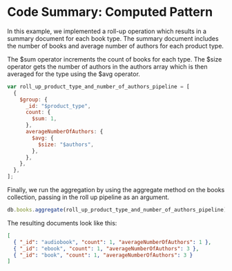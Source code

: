 # Code Summary: Computed Pattern

In this example, we implemented a roll-up operation which results in a summary document for each book type. The summary document includes the number of books and average number of authors for each product type.

The $sum operator increments the count of books for each type. The $size operator gets the number of authors in the authors array which is then averaged for the type using the $avg operator.

```js
var roll_up_product_type_and_number_of_authors_pipeline = [
  {
    $group: {
      _id: "$product_type",
      count: {
        $sum: 1,
      },
      averageNumberOfAuthors: {
        $avg: {
          $size: "$authors",
        },
      },
    },
  },
];
```

Finally, we run the aggregation by using the aggregate method on the books collection, passing in the roll up pipeline as an argument.

```js
db.books.aggregate(roll_up_product_type_and_number_of_authors_pipeline);
```

The resulting documents look like this:

```json
[
  { "_id": "audiobook", "count": 1, "averageNumberOfAuthors": 1 },
  { "_id": "ebook", "count": 1, "averageNumberOfAuthors": 3 },
  { "_id": "book", "count": 1, "averageNumberOfAuthors": 3 }
]
```

